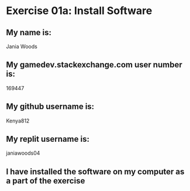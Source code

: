 # Exercise 01a: Install Software

## My name is:
Jania Woods

## My gamedev.stackexchange.com user number is:
169447

## My github username is:
Kenya812

## My replit username is:
janiawoods04

## I have installed the software on my computer as a part of the exercise
